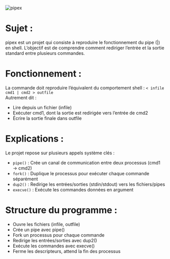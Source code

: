 ![pipex](https://github.com/user-attachments/assets/e8536226-6141-4131-ba23-b4b690ef08cc)

# Sujet :
pipex est un projet qui consiste à reproduire le fonctionnement du pipe (|) en shell. L’objectif est de comprendre comment rediriger l’entrée et la sortie standard entre plusieurs commandes.

# Fonctionnement :
La commande doit reproduire l’équivalent du comportement shell : `< infile cmd1 | cmd2 > outfile` <br>
Autrement dit :
- Lire depuis un fichier (infile)
- Exécuter cmd1, dont la sortie est redirigée vers l’entrée de cmd2
- Écrire la sortie finale dans outfile

# Explications :
Le projet repose sur plusieurs appels système clés : <br>
- `pipe()` : Crée un canal de communication entre deux processus (cmd1 → cmd2)
- `fork()` : Duplique le processus pour exécuter chaque commande séparément
- `dup2()` : Redirige les entrées/sorties (stdin/stdout) vers les fichiers/pipes
- `execve()` : Exécute les commandes données en argument

# Structure du programme :
- Ouvre les fichiers (infile, outfile)
- Crée un pipe avec pipe()
- Fork un processus pour chaque commande
- Redirige les entrées/sorties avec dup2()
- Exécute les commandes avec execve()
- Ferme les descripteurs, attend la fin des processus
